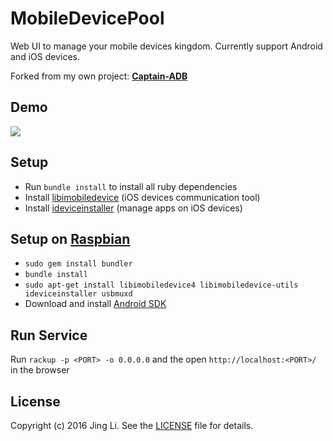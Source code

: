MobileDevicePool
===========

Web UI to manage your mobile devices kingdom.  Currently support Android and iOS devices.

Forked from my own project: [**Captain-ADB**](https://github.com/thyrlian/Captain-ADB)

## Demo
<img src="https://github.com/thyrlian/MobileDevicePool/blob/master/public/img/demo.png">

## Setup

* Run `bundle install` to install all ruby dependencies
* Install [libimobiledevice](https://github.com/libimobiledevice/libimobiledevice) (iOS devices communication tool)
* Install [ideviceinstaller](https://github.com/libimobiledevice/ideviceinstaller) (manage apps on iOS devices)

## Setup on [Raspbian](https://www.raspberrypi.org/downloads/raspbian/)

* `sudo gem install bundler`
* `bundle install`
* `sudo apt-get install libimobiledevice4 libimobiledevice-utils ideviceinstaller usbmuxd`
* Download and install [Android SDK](https://developer.android.com/studio/index.html)

## Run Service

Run `rackup -p <PORT> -o 0.0.0.0` and the open `http://localhost:<PORT>/` in the browser 

## License
Copyright (c) 2016 Jing Li. See the [LICENSE](https://github.com/thyrlian/MobileDevicePool/blob/master/LICENSE) file for details.
